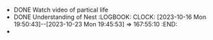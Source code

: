- DONE Watch video of partical life
- DONE Understanding of Nest
  :LOGBOOK:
  CLOCK: [2023-10-16 Mon 19:50:43]--[2023-10-23 Mon 19:45:53] =>  167:55:10
  :END:
-